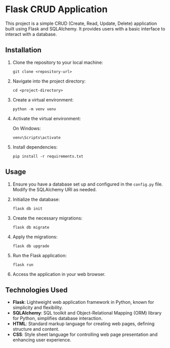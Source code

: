 

# Flask CRUD Application

This project is a simple CRUD (Create, Read, Update, Delete) application built using Flask and SQLAlchemy. It provides users with a basic interface to interact with a database.

## Installation

1. Clone the repository to your local machine:

    ```
    git clone <repository-url>
    ```

2. Navigate into the project directory:

    ```
    cd <project-directory>
    ```

3. Create a virtual environment:

    ```
    python -m venv venv
    ```

4. Activate the virtual environment:
   
    On Windows:
    ```
    venv\Scripts\activate
    ```

5. Install dependencies:

    ```
    pip install -r requirements.txt
    ```

## Usage

1. Ensure you have a database set up and configured in the `config.py` file. Modify the SQLAlchemy URI as needed.

2. Initialize the database:

    ```
    flask db init
    ```

3. Create the necessary migrations:

    ```
    flask db migrate
    ```

4. Apply the migrations:

    ```
    flask db upgrade
    ```

5. Run the Flask application:

    ```
    flask run
    ```

6. Access the application in your web browser.

## Technologies Used

- **Flask**: Lightweight web application framework in Python, known for simplicity and flexibility.
- **SQLAlchemy**: SQL toolkit and Object-Relational Mapping (ORM) library for Python, simplifies database interaction.
- **HTML**: Standard markup language for creating web pages, defining structure and content.
- **CSS**: Style sheet language for controlling web page presentation and enhancing user experience.

